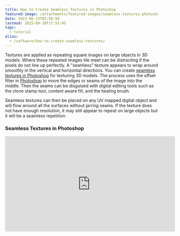 ```yaml
---
title: How to Create Seamless Textures in Photoshop
featured-image: /attachments/featured-images/seamless-textures-photoshop-tutorial.jpg
date: 2023-06-15T05:50:58
lastmod: 2025-09-30T17:53:45
tags:
  - tutorial
alias:
  - /software/how-to-create-seamless-textures/
---
```


Textures are applied as repeating square images on large objects in 3D models. Where these repeated images tile meet can be distracting if the pixels do not line up perfectly. A "seamless" texture appears to wrap around smoothly in the vertical and horizontal directions. You can create [seamless textures in Photoshop](https://youtu.be/PJ7L4S5ylqg) for texturing 3D models. The process uses the offset filter in [Photoshop](photoshop.md) to move the edges or seams of the image into the middle. Then the seams can be disguised with digital editing tools such as the clone stamp tool, content aware fill, and the healing brush.

Seamless textures can then be placed on any UV mapped digital object and will flow around all the surfaces without jarring seams. If the texture does not have enough resolution, it may still appear to repeat on large objects but it will be a seamless repetition.

<div class="video-grid">

<div class="video-card">

### Seamless Textures in Photoshop

<div class="iframe-16-9-container">
<iframe class="youTubeIframe" width="560" height="315" src="https://www.youtube.com/embed/PJ7L4S5ylqg?rel=0" title="YouTube video player" frameborder="0" allow="accelerometer; autoplay; clipboard-write; encrypted-media; gyroscope; picture-in-picture; web-share" referrerpolicy="strict-origin-when-cross-origin" allowfullscreen></iframe>
</div>
</div>

</div>
